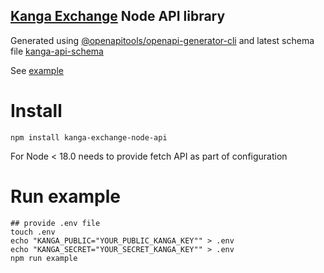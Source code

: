 ## [Kanga Exchange](https://kanga.exchange/) Node API library

Generated using [@openapitools/openapi-generator-cli](https://www.npmjs.com/package/@openapitools/openapi-generator-cli)
and latest schema file [kanga-api-schema](kanga-api-schema.yaml)

See [example](src/example.ts)

# Install
`npm install kanga-exchange-node-api`

For Node < 18.0 needs to provide fetch API as part of configuration


# Run example
```
## provide .env file
touch .env
echo "KANGA_PUBLIC="YOUR_PUBLIC_KANGA_KEY"" > .env
echo "KANGA_SECRET="YOUR_SECRET_KANGA_KEY"" > .env
npm run example
```